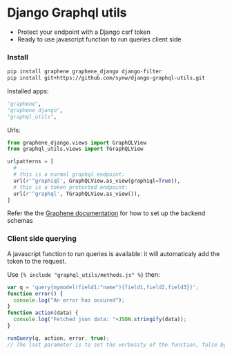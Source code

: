 # Django Graphql utils

- Protect your endpoint with a Django csrf token
- Ready to use javascript function to run queries client side

### Install


  ```bash
pip install graphene graphene_django django-filter
pip install git+https://github.com/synw/django-graphql-utils.git
  ```
  
Installed apps:

  ```python
"graphene",
"graphene_django",
"graphql_utils",
  ```

Urls:

  ```python
from graphene_django.views import GraphQLView
from graphql_utils.views import TGraphQLView

urlpatterns = [
	# ...
	# this is a normal graphql endpoint:
	url(r'^graphiql', GraphQLView.as_view(graphiql=True)),
	# this is a token protected endpoint:
    url(r'^graphql', TGraphQLView.as_view()),
]
  ```

Refer the the [Graphene documentation](http://docs.graphene-python.org/projects/django/en/latest/) for 
how to set up the backend schemas

### Client side querying

A javascript function to run queries is available: it will automaticaly add the token to the request. 

Use `{% include "graphql_utils/methods.js" %}` then:

  ```javascript
var q = 'query{mymodel(field1:"name"){field1,field2,field3}}';
function error() {
	console.log("An error has occured");
}
function action(data) {
	console.log("Fetched json data: "+JSON.stringify(data));
}

runQuery(q, action, error, true);
// The last parameter is to set the verbosity of the function, false by default
  ```
